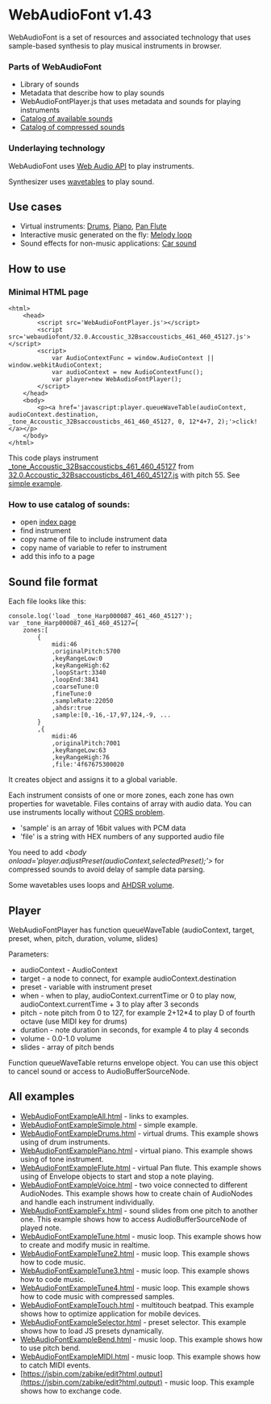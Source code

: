 # WebAudioFont v1.43

WebAudioFont is a set of resources and associated technology that uses sample-based synthesis to play musical instruments in browser.

### Parts of WebAudioFont

- Library of sounds
- Metadata that describe how to play sounds
- WebAudioFontPlayer.js that uses metadata and sounds for playing instruments
- [Catalog of available sounds](http://molgav.nn.ru/webaudiofont/index.html)
- [Catalog of compressed sounds](http://molgav.nn.ru/compress/index.html)

### Underlaying technology

WebAudioFont uses [Web Audio API](https://www.google.ru/search?q=web+audio+api) to play instruments.

Synthesizer uses [wavetables](https://www.google.ru/search?q=wavetable+synthesis) to play sound.

## Use cases

- Virtual instruments: [Drums](http://molgav.nn.ru/WebAudioFontExampleDrums.html), [Piano](http://molgav.nn.ru/WebAudioFontExamplePiano.html), [Pan Flute](http://molgav.nn.ru/WebAudioFontExampleFlute.html)
- Interactive music generated on the fly: [Melody loop](http://molgav.nn.ru/WebAudioFontExampleTune.html)
- Sound effects for non-music applications: [Car sound](http://molgav.nn.ru/WebAudioFontExampleFx.html)

## How to use

### Minimal HTML page

```
<html>
	<head>
		<script src='WebAudioFontPlayer.js'></script>
		<script src='webaudiofont/32.0.Accoustic_32Bsaccousticbs_461_460_45127.js'></script>
		<script>
			var AudioContextFunc = window.AudioContext || window.webkitAudioContext;
			var audioContext = new AudioContextFunc();
			var player=new WebAudioFontPlayer();
		</script>
	</head>
	<body>
		<p><a href='javascript:player.queueWaveTable(audioContext, audioContext.destination, _tone_Accoustic_32Bsaccousticbs_461_460_45127, 0, 12*4+7, 2);'>click!</a></p>
	</body>
</html>
```
		
This code plays instrument [_tone_Accoustic_32Bsaccousticbs_461_460_45127](http://molgav.nn.ru/webaudiofont/32.0.Accoustic_32Bsaccousticbs_461_460_45127.html) from [32.0.Accoustic_32Bsaccousticbs_461_460_45127.js](http://molgav.nn.ru/webaudiofont/32.0.Accoustic_32Bsaccousticbs_461_460_45127.js) with pitch 55. See [simple example](http://molgav.nn.ru/WebAudioFontExampleSimple.html).

### How to use catalog of sounds:

- open [index page](http://molgav.nn.ru/webaudiofont/index.html)
- find instrument
- copy name of file to include instrument data
- copy name of variable to refer to instrument
- add this info to a page

## Sound file format

Each file looks like this:

```
console.log('load _tone_Harp000087_461_460_45127');
var _tone_Harp000087_461_460_45127={
	zones:[
		{
			midi:46
			,originalPitch:5700
			,keyRangeLow:0
			,keyRangeHigh:62
			,loopStart:3340
			,loopEnd:3841
			,coarseTune:0
			,fineTune:0
			,sampleRate:22050
			,ahdsr:true
			,sample:[0,-16,-17,97,124,-9, ...
		}
		,{
			midi:46
			,originalPitch:7001
			,keyRangeLow:63
			,keyRangeHigh:76
			,file:'4f67675300020
```

It creates object and assigns it to a global variable.

Each instrument consists of one or more zones, each zone has own properties for wavetable. Files contains of array with audio data. You can use instruments locally without [CORS problem](https://www.google.ru/search?q=cors+problem).

- 'sample' is an array of 16bit values with PCM data
- 'file' is a string with HEX numbers of any supported audio file

You need to add *&lt;body onload='player.adjustPreset(audioContext,selectedPreset);'&gt;* for compressed sounds to avoid delay of sample data parsing.

Some wavetables uses loops and [AHDSR volume](https://www.google.ru/search?q=ahdsr).

## Player

WebAudioFontPlayer has function queueWaveTable (audioContext, target, preset, when, pitch, duration, volume, slides)

Parameters:

- audioContext - AudioContext
- target - a node to connect, for example audioContext.destination
- preset - variable with instrument preset
- when - when to play, audioContext.currentTime or 0 to play now, audioContext.currentTime + 3 to play after 3 seconds
- pitch - note pitch from 0 to 127, for example 2+12*4 to play D of fourth octave (use MIDI key for drums)
- duration - note duration in seconds, for example 4 to play 4 seconds
- volume - 0.0-1.0 volume
- slides - array of pitch bends

Function queueWaveTable returns envelope object. You can use this object to cancel sound or access to AudioBufferSourceNode.

## All examples

- [WebAudioFontExampleAll.html](http://molgav.nn.ru/WebAudioFontExampleAll.html) - links to examples.
- [WebAudioFontExampleSimple.html](http://molgav.nn.ru/WebAudioFontExampleSimple.html) - simple example.
- [WebAudioFontExampleDrums.html](http://molgav.nn.ru/WebAudioFontExampleDrums.html) - virtual drums. This example shows using of drum instruments.
- [WebAudioFontExamplePiano.html](http://molgav.nn.ru/WebAudioFontExamplePiano.html) - virtual piano. This example shows using of tone instrument.
- [WebAudioFontExampleFlute.html](http://molgav.nn.ru/WebAudioFontExampleFlute.html) - virtual Pan flute. This example shows using of Envelope objects to start and stop a note playing.
- [WebAudioFontExampleVoice.html](http://molgav.nn.ru/WebAudioFontExampleVoice.html) - two voice connected to different AudioNodes. This example shows how to create chain of AudioNodes and handle each instrument individually.
- [WebAudioFontExampleFx.html](http://molgav.nn.ru/WebAudioFontExampleFx.html) - sound slides from one pitch to another one. This example shows how to access AudioBufferSourceNode of played note.
- [WebAudioFontExampleTune.html](http://molgav.nn.ru/WebAudioFontExampleTune.html) - music loop. This example shows how to create and modify music in realtime.
- [WebAudioFontExampleTune2.html](http://molgav.nn.ru/WebAudioFontExampleTune2.html) - music loop. This example shows how to code music.
- [WebAudioFontExampleTune3.html](http://molgav.nn.ru/WebAudioFontExampleTune3.html) - music loop. This example shows how to code music.
- [WebAudioFontExampleTune4.html](http://molgav.nn.ru/WebAudioFontExampleTune4.html) - music loop. This example shows how to code music with compressed samples.
- [WebAudioFontExampleTouch.html](http://molgav.nn.ru/WebAudioFontExampleTouc5.html) - multitouch beatpad. This example shows how to optimize application for mobile devices.
- [WebAudioFontExampleSelector.html](http://molgav.nn.ru/WebAudioFontExampleSelector.html) - preset selector. This example shows how to load JS presets dynamically.
- [WebAudioFontExampleBend.html](http://molgav.nn.ru/WebAudioFontExampleBend.html) - music loop. This example shows how to use pitch bend.
- [WebAudioFontExampleMIDI.html](http://molgav.nn.ru/WebAudioFontExampleMIDI.html) - music loop. This example shows how to catch MIDI events.
- [https://jsbin.com/zabike/edit?html,output](https://jsbin.com/zabike/edit?html,output) - music loop. This example shows how to exchange code.


